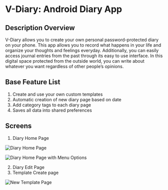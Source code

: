 # V-Diary: Android Diary App 

## Description Overview


V-Diary allows you to create your own personal password-protected diary on your phone. This app allows you to record what happens in your life and organize your thoughts and feelings everyday. Additionally, you can easily access journal entries from the past through its easy to use interface. In this digital space protected from the outside world, you can write about whatever you want regardless of other people’s opinions.

## Base Feature List


1. Create and use your own custom templates
2. Automatic creation of new diary page based on date
3. Add category tags to each diary page
4. Saves all data into shared preferences

## Screens

1. Diary Home Page

![Diary Home Page](https://github.com/vinod-kanigicherla/V-Diary/blob/master/images/Personal%20Diary%20Home%20Page.png)

![Diary Home Page with Menu Options](https://github.com/vinod-kanigicherla/V-Diary/blob/master/images/Diary%20App%20Home%20Page%20%2B%20Add%20and%20Clear%20all%20Templates.png)

2. Diary Edit Page
3. Template Create page

![New Template Page](https://github.com/vinod-kanigicherla/V-Diary/blob/master/images/New%20Template%20Diary%20App.png)
